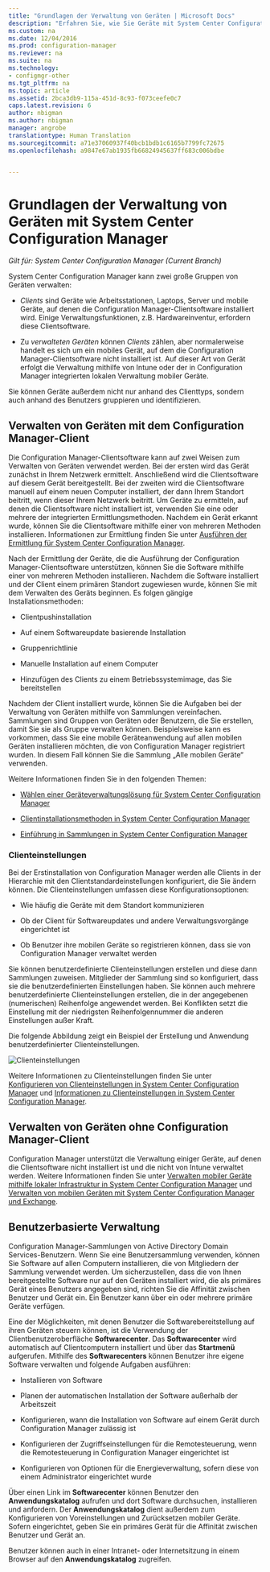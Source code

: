 ```yaml
---
title: "Grundlagen der Verwaltung von Geräten | Microsoft Docs"
description: "Erfahren Sie, wie Sie Geräte mit System Center Configuration Manager verwalten."
ms.custom: na
ms.date: 12/04/2016
ms.prod: configuration-manager
ms.reviewer: na
ms.suite: na
ms.technology:
- configmgr-other
ms.tgt_pltfrm: na
ms.topic: article
ms.assetid: 2bca3db9-115a-451d-8c93-f073ceefe0c7
caps.latest.revision: 6
author: nbigman
ms.author: nbigman
manager: angrobe
translationtype: Human Translation
ms.sourcegitcommit: a71e37060937f40bcb1bdb1c6165b7799fc72675
ms.openlocfilehash: a9847e67ab1935fb66824945637ff683c006bdbe


---
```

# <a name="fundamentals-of-managing-devices-with-system-center-configuration-manager"></a>Grundlagen der Verwaltung von Geräten mit System Center Configuration Manager

*Gilt für: System Center Configuration Manager (Current Branch)*

System Center Configuration Manager kann zwei große Gruppen von Geräten verwalten:

-   *Clients* sind Geräte wie Arbeitsstationen, Laptops, Server und mobile Geräte, auf denen die Configuration Manager-Clientsoftware installiert wird. Einige Verwaltungsfunktionen, z.B. Hardwareinventur, erfordern diese Clientsoftware.  

-   Zu *verwalteten Geräten* können *Clients* zählen, aber normalerweise handelt es sich um ein mobiles Gerät, auf dem die Configuration Manager-Clientsoftware nicht installiert ist. Auf dieser Art von Gerät erfolgt die Verwaltung mithilfe von Intune oder der in Configuration Manager integrierten lokalen Verwaltung mobiler Geräte.

Sie können Geräte außerdem nicht nur anhand des Clienttyps, sondern auch anhand des Benutzers gruppieren und identifizieren.

## <a name="managing-devices-with-the-configuration-manager-client"></a>Verwalten von Geräten mit dem Configuration Manager-Client

Die Configuration Manager-Clientsoftware kann auf zwei Weisen zum Verwalten von Geräten verwendet werden. Bei der ersten wird das Gerät zunächst in Ihrem Netzwerk ermittelt. Anschließend wird die Clientsoftware auf diesem Gerät bereitgestellt. Bei der zweiten wird die Clientsoftware manuell auf einem neuen Computer installiert, der dann Ihrem Standort beitritt, wenn dieser Ihrem Netzwerk beitritt. Um Geräte zu ermitteln, auf denen die Clientsoftware nicht installiert ist, verwenden Sie eine oder mehrere der integrierten Ermittlungsmethoden. Nachdem ein Gerät erkannt wurde, können Sie die Clientsoftware mithilfe einer von mehreren Methoden installieren. Informationen zur Ermittlung finden Sie unter [Ausführen der Ermittlung für System Center Configuration Manager](../../core/servers/deploy/configure/run-discovery.md).  

 Nach der Ermittlung der Geräte, die die Ausführung der Configuration Manager-Clientsoftware unterstützen, können Sie die Software mithilfe einer von mehreren Methoden installieren. Nachdem die Software installiert und der Client einem primären Standort zugewiesen wurde, können Sie mit dem Verwalten des Geräts beginnen.  Es folgen gängige Installationsmethoden:

 - Clientpushinstallation

 - Auf einem Softwareupdate basierende Installation

 - Gruppenrichtlinie

 - Manuelle Installation auf einem Computer
 - Hinzufügen des Clients zu einem Betriebssystemimage, das Sie bereitstellen  


 Nachdem der Client installiert wurde, können Sie die Aufgaben bei der Verwaltung von Geräten mithilfe von Sammlungen vereinfachen. Sammlungen sind Gruppen von Geräten oder Benutzern, die Sie erstellen, damit Sie sie als Gruppe verwalten können. Beispielsweise kann es vorkommen, dass Sie eine mobile Geräteanwendung auf allen mobilen Geräten installieren möchten, die von Configuration Manager registriert wurden. In diesem Fall können Sie die Sammlung „Alle mobilen Geräte“ verwenden.  

 Weitere Informationen finden Sie in den folgenden Themen:  

-   [Wählen einer Geräteverwaltungslösung für System Center Configuration Manager](../../core/plan-design/choose-a-device-management-solution.md)  

-   [Clientinstallationsmethoden in System Center Configuration Manager](../../core/clients/deploy/plan/client-installation-methods.md)  

-   [Einführung in Sammlungen in System Center Configuration Manager](../../core/clients/manage/collections/introduction-to-collections.md)  

### <a name="client-settings"></a>Clienteinstellungen  
 Bei der Erstinstallation von Configuration Manager werden alle Clients in der Hierarchie mit den Clientstandardeinstellungen konfiguriert, die Sie ändern können. Die Clienteinstellungen umfassen diese Konfigurationsoptionen:

 -  Wie häufig die Geräte mit dem Standort kommunizieren

 -  Ob der Client für Softwareupdates und andere Verwaltungsvorgänge eingerichtet ist

 -  Ob Benutzer ihre mobilen Geräte so registrieren können, dass sie von Configuration Manager verwaltet werden  

Sie können benutzerdefinierte Clienteinstellungen erstellen und diese dann Sammlungen zuweisen.  Mitglieder der Sammlung sind so konfiguriert, dass sie die benutzerdefinierten Einstellungen haben. Sie können auch mehrere benutzerdefinierte Clienteinstellungen erstellen, die in der angegebenen (numerischen) Reihenfolge angewendet werden.  Bei Konflikten setzt die Einstellung mit der niedrigsten Reihenfolgennummer die anderen Einstellungen außer Kraft.  

Die folgende Abbildung zeigt ein Beispiel der Erstellung und Anwendung benutzerdefinierter Clienteinstellungen.  

 ![Clienteinstellungen](media/ClientSettings.gif)  

 Weitere Informationen zu Clienteinstellungen finden Sie unter  
                [Konfigurieren von Clienteinstellungen in System Center Configuration Manager](../../core/clients/deploy/configure-client-settings.md) und [Informationen zu Clienteinstellungen in System Center Configuration Manager](../../core/clients/deploy/about-client-settings.md).

## <a name="managing-devices-without-the-configuration-manager-client"></a>Verwalten von Geräten ohne Configuration Manager-Client  
 Configuration Manager unterstützt die Verwaltung einiger Geräte, auf denen die Clientsoftware nicht installiert ist und die nicht von Intune verwaltet werden. Weitere Informationen finden Sie unter [Verwalten mobiler Geräte mithilfe lokaler Infrastruktur in System Center Configuration Manager](../../mdm/understand/manage-mobile-devices-with-on-premises-infrastructure.md) und [Verwalten von mobilen Geräten mit System Center Configuration Manager und Exchange](../../mdm/deploy-use/manage-mobile-devices-with-exchange-activesync.md).  

## <a name="user-based-management"></a>Benutzerbasierte Verwaltung  
 Configuration Manager-Sammlungen von Active Directory Domain Services-Benutzern. Wenn Sie eine Benutzersammlung verwenden, können Sie Software auf allen Computern installieren, die von Mitgliedern der Sammlung verwendet werden. Um sicherzustellen, dass die von Ihnen bereitgestellte Software nur auf den Geräten installiert wird, die als primäres Gerät eines Benutzers angegeben sind, richten Sie die Affinität zwischen Benutzer und Gerät ein. Ein Benutzer kann über ein oder mehrere primäre Geräte verfügen.  

 Eine der Möglichkeiten, mit denen Benutzer die Softwarebereitstellung auf ihren Geräten steuern können, ist die Verwendung der Clientbenutzeroberfläche **Softwarecenter**. Das **Softwarecenter** wird automatisch auf Clientcomputern installiert und über das **Startmenü** aufgerufen. Mithilfe des **Softwarecenters** können Benutzer ihre eigene Software verwalten und folgende Aufgaben ausführen:  

-   Installieren von Software  

-   Planen der automatischen Installation der Software außerhalb der Arbeitszeit  

-   Konfigurieren, wann die Installation von Software auf einem Gerät durch Configuration Manager zulässig ist  

-   Konfigurieren der Zugriffseinstellungen für die Remotesteuerung, wenn die Remotesteuerung in Configuration Manager eingerichtet ist  

-   Konfigurieren von Optionen für die Energieverwaltung, sofern diese von einem Administrator eingerichtet wurde  


 Über einen Link im **Softwarecenter** können Benutzer den **Anwendungskatalog** aufrufen und dort Software durchsuchen, installieren und anfordern. Der **Anwendungskatalog** dient außerdem zum Konfigurieren von Voreinstellungen und Zurücksetzen mobiler Geräte. Sofern eingerichtet, geben Sie ein primäres Gerät für die Affinität zwischen Benutzer und Gerät an.   

 Benutzer können auch in einer Intranet- oder Internetsitzung in einem Browser auf den **Anwendungskatalog** zugreifen.  



<!--HONumber=Dec16_HO5-->


